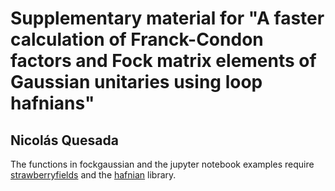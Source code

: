 # Supplementary material for "A faster calculation of  Franck-Condon factors and Fock matrix elements of Gaussian unitaries using loop hafnians"

## Nicolás Quesada

The functions in fockgaussian and the jupyter notebook examples require [strawberryfields](https://github.com/XanaduAI/strawberryfields) and the [hafnian](https://github.com/XanaduAI/hafnian) library.